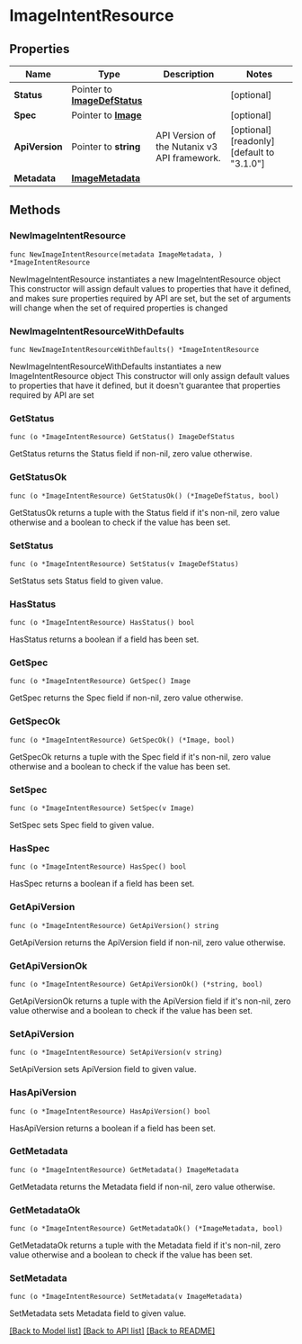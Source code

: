 # ImageIntentResource

## Properties

Name | Type | Description | Notes
------------ | ------------- | ------------- | -------------
**Status** | Pointer to [**ImageDefStatus**](ImageDefStatus.md) |  | [optional] 
**Spec** | Pointer to [**Image**](Image.md) |  | [optional] 
**ApiVersion** | Pointer to **string** | API Version of the Nutanix v3 API framework. | [optional] [readonly] [default to "3.1.0"]
**Metadata** | [**ImageMetadata**](ImageMetadata.md) |  | 

## Methods

### NewImageIntentResource

`func NewImageIntentResource(metadata ImageMetadata, ) *ImageIntentResource`

NewImageIntentResource instantiates a new ImageIntentResource object
This constructor will assign default values to properties that have it defined,
and makes sure properties required by API are set, but the set of arguments
will change when the set of required properties is changed

### NewImageIntentResourceWithDefaults

`func NewImageIntentResourceWithDefaults() *ImageIntentResource`

NewImageIntentResourceWithDefaults instantiates a new ImageIntentResource object
This constructor will only assign default values to properties that have it defined,
but it doesn't guarantee that properties required by API are set

### GetStatus

`func (o *ImageIntentResource) GetStatus() ImageDefStatus`

GetStatus returns the Status field if non-nil, zero value otherwise.

### GetStatusOk

`func (o *ImageIntentResource) GetStatusOk() (*ImageDefStatus, bool)`

GetStatusOk returns a tuple with the Status field if it's non-nil, zero value otherwise
and a boolean to check if the value has been set.

### SetStatus

`func (o *ImageIntentResource) SetStatus(v ImageDefStatus)`

SetStatus sets Status field to given value.

### HasStatus

`func (o *ImageIntentResource) HasStatus() bool`

HasStatus returns a boolean if a field has been set.

### GetSpec

`func (o *ImageIntentResource) GetSpec() Image`

GetSpec returns the Spec field if non-nil, zero value otherwise.

### GetSpecOk

`func (o *ImageIntentResource) GetSpecOk() (*Image, bool)`

GetSpecOk returns a tuple with the Spec field if it's non-nil, zero value otherwise
and a boolean to check if the value has been set.

### SetSpec

`func (o *ImageIntentResource) SetSpec(v Image)`

SetSpec sets Spec field to given value.

### HasSpec

`func (o *ImageIntentResource) HasSpec() bool`

HasSpec returns a boolean if a field has been set.

### GetApiVersion

`func (o *ImageIntentResource) GetApiVersion() string`

GetApiVersion returns the ApiVersion field if non-nil, zero value otherwise.

### GetApiVersionOk

`func (o *ImageIntentResource) GetApiVersionOk() (*string, bool)`

GetApiVersionOk returns a tuple with the ApiVersion field if it's non-nil, zero value otherwise
and a boolean to check if the value has been set.

### SetApiVersion

`func (o *ImageIntentResource) SetApiVersion(v string)`

SetApiVersion sets ApiVersion field to given value.

### HasApiVersion

`func (o *ImageIntentResource) HasApiVersion() bool`

HasApiVersion returns a boolean if a field has been set.

### GetMetadata

`func (o *ImageIntentResource) GetMetadata() ImageMetadata`

GetMetadata returns the Metadata field if non-nil, zero value otherwise.

### GetMetadataOk

`func (o *ImageIntentResource) GetMetadataOk() (*ImageMetadata, bool)`

GetMetadataOk returns a tuple with the Metadata field if it's non-nil, zero value otherwise
and a boolean to check if the value has been set.

### SetMetadata

`func (o *ImageIntentResource) SetMetadata(v ImageMetadata)`

SetMetadata sets Metadata field to given value.



[[Back to Model list]](../README.md#documentation-for-models) [[Back to API list]](../README.md#documentation-for-api-endpoints) [[Back to README]](../README.md)


